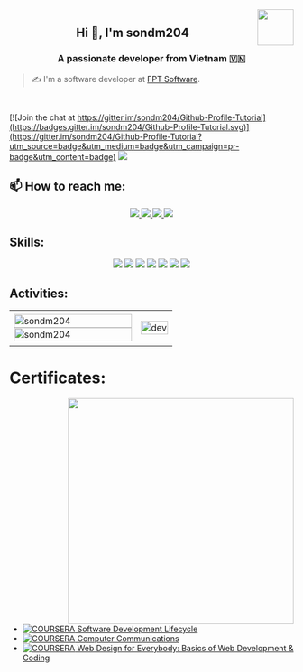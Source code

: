 <!-- <img align="left" width="400" src="https://github.githubassets.com/images/modules/profile/profile-first-repo.svg" /> -->
<img align="right" width="64" src="https://github.com/sondm204.png" />
<!-- <img align="right" width="64" src="https://img.icons8.com/color/48/vietnam-circular.png" /> -->

<h2 align="center">Hi 👋, I'm sondm204</h2>
<p align="center">
  <h3 align="center">A passionate developer from Vietnam 🇻🇳 </h3>
</p>

> ✍ I'm a software developer at [FPT Software](https://fptsoftware.com/).

<br />

[![Join the chat at https://gitter.im/sondm204/Github-Profile-Tutorial](https://badges.gitter.im/sondm204/Github-Profile-Tutorial.svg)](https://gitter.im/sondm204/Github-Profile-Tutorial?utm_source=badge&utm_medium=badge&utm_campaign=pr-badge&utm_content=badge)
![](https://komarev.com/ghpvc/?username=sondm204&style=flat-square)

## 📫 How to reach me:

<p align="center">
  <a href="https://linkedin.com/in/sondm204" target="_blank">
    <img src="https://img.icons8.com/fluent/48/000000/linkedin.png"/>
  </a>
  <a href="https://www.facebook.com/sondm.204" alt="Facebook">
    <img src="https://img.icons8.com/fluent/48/000000/facebook-new.png" target="_blank" />
  </a> 
  <a href="https://github.com/sondm204" alt="Github">
    <img src="https://img.icons8.com/fluent/48/000000/github.png"/>
  </a> 
  <a href="mailto:sondm204.work@gmail.com" alt="Email">
    <img src="https://img.icons8.com/fluent/48/000000/mailing.png"/>
  </a>
</p>

## Skills:
<p align="center">
  <img src="https://img.icons8.com/color/48/000000/microsoft-sql-server.png"/>
  <img src="https://img.icons8.com/color/48/000000/mysql-logo.png"/>
  <img src="https://img.icons8.com/color/48/000000/git.png"/>
  <img src="https://img.icons8.com/color/48/000000/github-2.png"/>
  <img src="https://img.icons8.com/color/48/000000/visual-studio-code-2019.png"/>
  <img src="https://img.icons8.com/color/48/000000/spring-logo.png"/>
  <img src="https://img.icons8.com/color/48/000000/redis--v2.png"/>
</p>

## Activities:

<table style="width:100%;">
  <tr>
    <td>
      <img src="https://github-readme-stats.vercel.app/api/top-langs/?username=sondm204&bg_color=FFFFFF00&text_color=179fa3&layout=compact&hide=CSS&langs_count=10&custom_title=Top%20ngôn%20ngữ%20được%20dùng" alt="sondm204" width="100%"/>
      <img src="https://github-readme-stats.vercel.app/api?username=sondm204&bg_color=FFFFFF00&text_color=179fa3&show_icons=true&count_private=true&include_all_commits=true&custom_title=Hoạt%20động%20trên%20Github" alt="sondm204" width="100%"/>
    </td>
    <td>
      <p align="center"> 
        <img src="https://cdn.dribbble.com/users/1059583/screenshots/4171367/coding-freak.gif" alt="dev" width="100%"/>
      </p>
    </td>
  </tr>
</table>

# Certificates:

<img align="right" width="400" src="https://github.githubassets.com/images/modules/profile/profile-joined-github.svg">

- [![COURSERA](https://img.shields.io/badge/-COURSERA-green) Software Development Lifecycle](https://www.coursera.org/account/accomplishments/specialization/certificate/DCSN7XL3MUPS)
- [![COURSERA](https://img.shields.io/badge/-COURSERA-green) Computer Communications](https://www.coursera.org/account/accomplishments/specialization/certificate/YPWYPEZ2FDHX)
- [![COURSERA](https://img.shields.io/badge/-COURSERA-green) Web Design for Everybody: Basics of Web Development & Coding](https://www.coursera.org/account/accomplishments/specialization/certificate/76LSW2PDWHRG)
